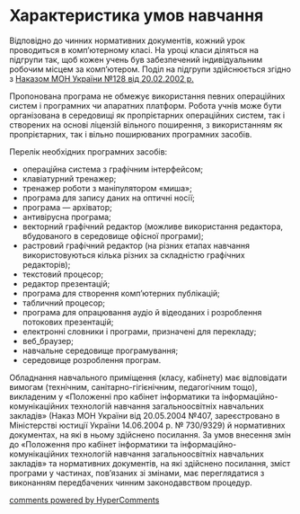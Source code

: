 <div id="hypercomments_widget" class="js-hypercomments-widget invisible"></div>

Характеристика умов навчання
=============================================

Відповідно до чинних нормативних документів, кожний урок проводиться в комп’ютерному класі. На уроці класи діляться на підгрупи так, щоб кожен учень був забезпечений індивідуальним робочим місцем за комп’ютером. Поділ на підгрупи здійснюється згідно з <u>Наказом МОН України №128 від 20.02.2002 р.</u>

Пропонована програма не обмежує використання певних операційних систем і програмних чи апаратних платформ. Робота учнів може бути організована в середовищі як пропрієтарних операційних систем, так і створених на основі ліцензій вільного поширення, з використанням як пропрієтарних, так і вільно поширюваних програмних засобів.

Перелік необхідних програмних засобів:
<ul>
<li>операційна система з графічним інтерфейсом;</li>
<li>клавіатурний тренажер;</li>
<li>тренажер роботи з маніпулятором «миша»;</li>
<li>програма для запису даних на оптичні носії;</li>
<li>програма — архіватор;</li>
<li>антивірусна програма;</li>
<li>векторний графічний редактор (можливе використання редактора, вбудованого в середовище офісної програми);</li>
<li>растровий графічний редактор (на різних етапах навчання використовуються кілька різних за складністю графічних редакторів);</li>
<li>текстовий процесор;</li>
<li>редактор презентацій;</li>
<li>програма для створення комп’ютерних публікацій;</li>
<li>табличний процесор;</li>
<li>програма для опрацювання аудіо й відеоданих і розроблення потокових презентацій;</li>
<li>електронні словники і програми, призначені для перекладу;</li>
<li>веб_браузер;</li>
<li>навчальне середовище програмування;</li>
<li>середовище розроблення програм.</li>
</ul>

Обладнання навчального приміщення (класу, кабінету) має відповідати вимогам (технічним, санітарно-гігієнічним, педагогічним тощо), викладеним у «Положенні про кабінет інформатики та інформаційно-комунікаційних технологій навчання загальноосвітніх навчальних закладів» (Наказ МОН України від 20.05.2004 №407, зареєстровано в Міністерстві юстиції України 14.06.2004 р. № 730/9329) й нормативних документах, на які в ньому здійснено посилання. За умов внесення змін до «Положення про кабінет інформатики та інформаційно-комунікаційних технологій навчання загальноосвітніх навчальних закладів» та нормативних документів, на які здійснено посилання, зміст програми у частинах, пов’язаних зі змінами, має переглядатися з виконанням передбачених чинним законодавством процедур.

<div class="js-hypercomments-container">
<a href="http://hypercomments.com" class="hc-link" title="comments widget">comments powered by HyperComments</a>
</div>